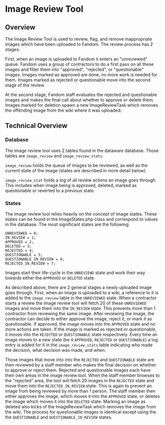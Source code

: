 # Image Review Tool

## Overview
The Image Review Tool is used to review, flag, and remove inappropriate
images which have been uploaded to Fandom. The review process has 2 stages:

First, when an image is uploaded to Fandom it enters an "unreviewed" queue.
Fandom uses a group of contractors to do a first pass on all these images
and filter them into "approved", "rejected", or "questionable" images.
Images marked as approved are done, no more work is needed for them.
Images marked as rejected or questionable move into the second stage of
the review.

At the second stage, Fandom staff evaluates the rejected and questionable
images and makes the final call about whether to approve or delete them.
Images marked for deletion spawn a new ImageReviewTask which removes the
offending image from the wiki where it was uploaded.

## Technical Overview
### Database
The image review tool uses 2 tables found in the dataware database. Those
tables are `image_review` and `image_review_stats`.

`image_review` holds the queue of images to be reviewed, as well as the
current state of the image (states are described in more detail below).

`image_review_stat` holds a log of all review actions an image goes through.
This includes when image being is approved, deleted, marked as questionable
or reverted to a previous state.

### States
The image review tool relies heavily on the concept of image states. These
states can be found in the ImageStates.php class and correspond to values
in the database. The most significant states are the following:
```
UNREVIEWED = 0;
IN_REVIEW = 1;
APPROVED = 2;
DELETED = 3;
REJECTED = 4;
QUESTIONABLE = 5;
QUESTIONABLE_IN_REVIEW = 6;
REJECTED_IN_REVIEW = 7;
```
Images start their life-cycle in the `UNREVIEWD` state and work their
way towards either the `APPROVED` or `DELETED` state.

As described above, there are 2 general stages a newly uploaded image
goes through. First, when an image is uploaded to a wiki, a reference to
it is added to the `image_review` table in the `UNREVIEWED` state. When
a contractor starts a review the image review tool will fetch 20 of these
`UNREVIEWED` images and move them into the `IN_REVIEW` state. This prevents
more than 1 contractor from reviewing the same image. After reviewing the
image, the contractor can decide to either approve the image, reject it,
or mark it as questionable. If approved, the image moves into the `APPROVED`
state and no more actions are taken. If the image is marked as rejected or
questionable, it moves into the `REJECTED` or `QUESTIONABLE` state respectively.
Every time an image moves to a new state (be it `APPROVED`, `REJECTED` or
`QUESTIONABLE`) a log entry is added for it in the `image_review_stats` 
table indicating who made the decision, what decision was made, and when.

Those images that move into into the `REJECTED` and `QUESTIONABLE` state
are then reviewed by a staff member who makes the final decision on whether
to approve or reject them. Rejected and questionable images each have their
own areas in the image review tool. When the staff member browses to the
"rejected" area, the tool will fetch 20 images in the `REJECTED` state
and move them into the `REJECTED_IN_REVIEW` state. This is again to prevent
an image from being reviewed by more than 1 person. The staff member then
either approves the image, which moves it into the `APPROVED` state, or
deletes the image which moves it into the `DELETED` state. Marking an image
as deleted also  kicks of the ImageReviewTask which removes the image from
the wiki. The process for questionable images is identical except using
the the `QUESTIONABLE` and `QUESTIONABLE_IN_REVIEW` states.
